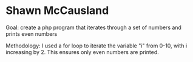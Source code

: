 # Shawn McCausland

Goal: create a php program that iterates through a set of numbers and prints even numbers

Methodology: I used a for loop to iterate the variable "i" from 0-10, with i increasing by 2. This ensures only even numbers are printed. 